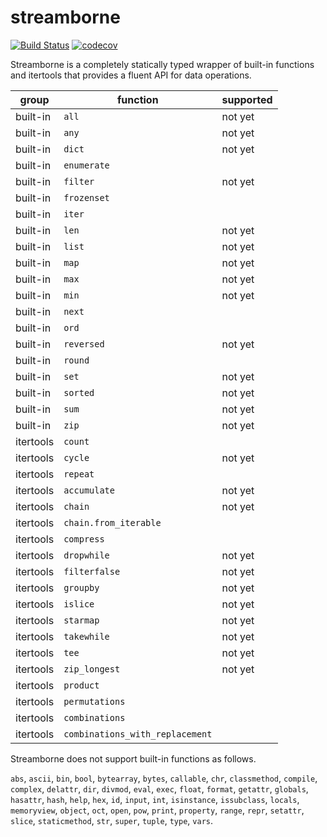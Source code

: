 # streamborne

[![Build Status](https://travis-ci.org/kunimitaiyoh/streamborne.svg)](https://travis-ci.org/kunimitaiyoh/streamborne)
[![codecov](https://codecov.io/gh/kunimitaiyoh/streamborne/branch/master/graph/badge.svg)](https://codecov.io/gh/kunimitaiyoh/streamborne)

Streamborne is a completely statically typed wrapper of built-in functions and itertools that provides a fluent API for data operations.

| group     | function                        | supported |
|-----------|---------------------------------|-----------|
| built-in  | `all`                           | not yet   |
| built-in  | `any`                           | not yet   |
| built-in  | `dict`                          | not yet   |
| built-in  | `enumerate`                     |           |
| built-in  | `filter`                        | not yet   |
| built-in  | `frozenset`                     |           |
| built-in  | `iter`                          |           |
| built-in  | `len`                           | not yet   |
| built-in  | `list`                          | not yet   |
| built-in  | `map`                           | not yet   |
| built-in  | `max`                           | not yet   |
| built-in  | `min`                           | not yet   |
| built-in  | `next`                          |           |
| built-in  | `ord`                           |           |
| built-in  | `reversed`                      | not yet   |
| built-in  | `round`                         |           |
| built-in  | `set`                           | not yet   |
| built-in  | `sorted`                        | not yet   |
| built-in  | `sum`                           | not yet   |
| built-in  | `zip`                           | not yet   |
| itertools | `count`                         |           |
| itertools | `cycle`                         | not yet   |
| itertools | `repeat`                        |           |
| itertools | `accumulate`                    | not yet   |
| itertools | `chain`                         | not yet   |
| itertools | `chain.from_iterable`           |           |
| itertools | `compress`                      |           |
| itertools | `dropwhile`                     | not yet   |
| itertools | `filterfalse`                   | not yet   |
| itertools | `groupby`                       | not yet   |
| itertools | `islice`                        | not yet   |
| itertools | `starmap`                       | not yet   |
| itertools | `takewhile`                     | not yet   |
| itertools | `tee`                           | not yet   |
| itertools | `zip_longest`                   | not yet   |
| itertools | `product`                       |           |
| itertools | `permutations`                  |           |
| itertools | `combinations`                  |           |
| itertools | `combinations_with_replacement` |           |

Streamborne does not support built-in functions as follows. 

`abs`, `ascii`, `bin`, `bool`, `bytearray`, `bytes`, `callable`, `chr`, `classmethod`, `compile`, `complex`, `delattr`, `dir`, `divmod`, `eval`, `exec`, `float`, `format`, `getattr`, `globals`, `hasattr`, `hash`, `help`, `hex`, `id`, `input`, `int`, `isinstance`, `issubclass`, `locals`, `memoryview`, `object`, `oct`, `open`, `pow`, `print`, `property`, `range`, `repr`, `setattr`, `slice`, `staticmethod`, `str`, `super`, `tuple`, `type`, `vars`.

